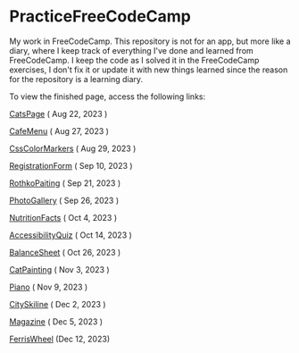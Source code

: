 # PracticeFreeCodeCamp

My work in FreeCodeCamp.
This repository is not for an app, but more like a diary, where I keep track of everything I've done and learned from FreeCodeCamp. I keep the code as I solved it in the FreeCodeCamp exercises, I don't fix it or update it with new things learned since the reason for the repository is a learning diary.

To view the finished page, access the following links:

<a href="https://evafrola.github.io/PracticeFreeCodeCamp/CatsPage/">CatsPage</a> ( Aug 22, 2023 )

<a href="https://evafrola.github.io/PracticeFreeCodeCamp/CafeMenu/" >CafeMenu</a> ( Aug 27, 2023 )

<a href="https://evafrola.github.io/PracticeFreeCodeCamp/CssColorMarkers/>CssColorMarkers">CssColorMarkers</a> ( Aug 29, 2023 )

<a href="https://evafrola.github.io/PracticeFreeCodeCamp/RegistrationForm/">RegistrationForm</a> ( Sep 10, 2023 )

<a href="https://evafrola.github.io/PracticeFreeCodeCamp/RothkoPainting/">RothkoPaiting</a> ( Sep 21, 2023 )

<a href="https://evafrola.github.io/PracticeFreeCodeCamp/PhotoGallery/">PhotoGallery</a> ( Sep 26, 2023 )

<a href="https://evafrola.github.io/PracticeFreeCodeCamp/NutritionFacts/">NutritionFacts</a> ( Oct 4, 2023 )

<a href="https://evafrola.github.io/PracticeFreeCodeCamp/AccessibilityQuiz/">AccessibilityQuiz</a> ( Oct 14, 2023 )

<a href="https://evafrola.github.io/PracticeFreeCodeCamp/BalanceSheet/">BalanceSheet</a> (  Oct 26, 2023 )

<a href="https://evafrola.github.io/PracticeFreeCodeCamp/CatPainting/">CatPainting</a> ( Nov 3, 2023 )

<a href="https://evafrola.github.io/PracticeFreeCodeCamp/Piano/">Piano</a> ( Nov 9, 2023 )

<a href="https://evafrola.github.io/PracticeFreeCodeCamp/CitySkyline/">CitySkiline</a> ( Dec 2, 2023 )

<a href="https://evafrola.github.io/PracticeFreeCodeCamp/Magazine/">Magazine</a> ( Dec 5, 2023 )

<a href="https://evafrola.github.io/PracticeFreeCodeCamp/FerrisWheel/">FerrisWheel</a> (Dec 12, 2023)
